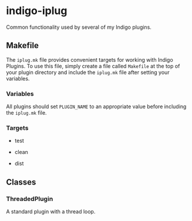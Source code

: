 # indigo-iplug

Common functionality used by several of my Indigo plugins.

## Makefile

The `iplug.mk` file provides convenient targets for working with Indigo Plugins.  To use
this file, simply create a file called `Makefile` at the top of your plugin directory and
include the `iplug.mk` file after setting your variables.

### Variables

All plugins should set `PLUGIN_NAME` to an appropriate value before including the `iplug.mk`
file.

### Targets

* test

* clean

* dist

## Classes

### ThreadedPlugin

A standard plugin with a thread loop.
